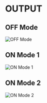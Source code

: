 # OUTPUT

## OFF Mode 
![OFF Mode](https://user-images.githubusercontent.com/101244018/164678311-73b998f1-30fc-4493-8043-b4bae39f1642.png)


## ON Mode 1
![ON Mode 1](https://user-images.githubusercontent.com/101244018/164678364-8b063a83-cdd3-4aff-a6ff-ddad8ae98fee.png)


## ON Mode 2
![ON Mode 2](https://user-images.githubusercontent.com/101244018/164678387-b0b98d00-bfa5-445f-afbc-aa128f560ef2.png)





